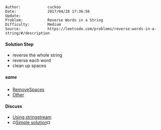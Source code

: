 
    Author:            cuckoo
    Date:              2017/04/28 17:36:56
    Update:            
    Problem:           Reverse Words in a String
    Difficulty:        Medium
    Source:            https://leetcode.com/problems/reverse-words-in-a-string/#/description

#### Solution Step
 - reverse the whole string
 - reverse each word
 - clean up spaces
##### same
 - [RemoveSpaces](https://discuss.leetcode.com/topic/18189/clean-java-two-pointers-solution-no-trim-no-split-no-stringbuilder)
 - [Other](https://discuss.leetcode.com/topic/5319/c-solution-in-place-runtime-o-n-memory-o-1)

#### Discuss
 - [Using stringstream](https://discuss.leetcode.com/topic/10199/5-lines-c-using-stringstream)
 - &curren;[Simple solution](https://discuss.leetcode.com/topic/3298/in-place-simple-solution)&curren;
